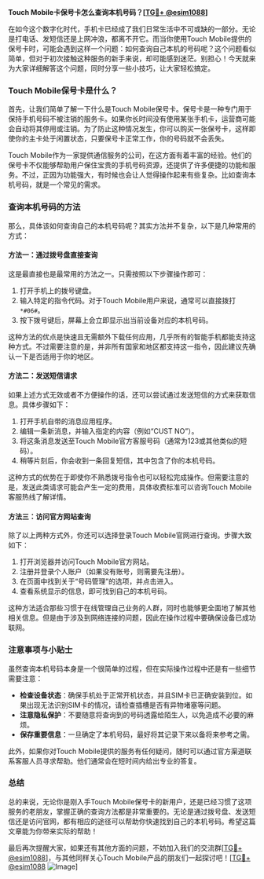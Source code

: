 **Touch Mobile卡保号卡怎么查询本机号码？[[TG💪+ @esim1088](https://t.me/s/esim1088)]**

在如今这个数字化时代，手机卡已经成了我们日常生活中不可或缺的一部分。无论是打电话、发短信还是上网冲浪，都离不开它。而当你使用Touch Mobile提供的保号卡时，可能会遇到这样一个问题：如何查询自己本机的号码呢？这个问题看似简单，但对于初次接触这种服务的新手来说，却可能感到迷茫。别担心！今天就来为大家详细解答这个问题，同时分享一些小技巧，让大家轻松搞定。

### Touch Mobile保号卡是什么？

首先，让我们简单了解一下什么是Touch Mobile保号卡。保号卡是一种专门用于保持手机号码不被注销的服务卡。如果你长时间没有使用某张手机卡，运营商可能会自动将其停用或注销。为了防止这种情况发生，你可以购买一张保号卡，这样即使你的主卡处于闲置状态，只要保号卡正常工作，你的号码就不会丢失。

Touch Mobile作为一家提供通信服务的公司，在这方面有着丰富的经验。他们的保号卡不仅能够帮助用户保住宝贵的手机号码资源，还提供了许多便捷的功能和服务。不过，正因为功能强大，有时候也会让人觉得操作起来有些复杂。比如查询本机号码，就是一个常见的需求。

### 查询本机号码的方法

那么，具体该如何查询自己的本机号码呢？其实方法并不复杂，以下是几种常用的方式：

#### 方法一：通过拨号盘直接查询
这是最直接也是最常用的方法之一。只需按照以下步骤操作即可：
1. 打开手机上的拨号键盘。
2. 输入特定的指令代码。对于Touch Mobile用户来说，通常可以直接拨打`*#06#`。
3. 按下拨号键后，屏幕上会立即显示出当前设备对应的本机号码。

这种方法的优点是快速且无需额外下载任何应用，几乎所有的智能手机都能支持这种方式。不过需要注意的是，并非所有国家和地区都支持这一指令，因此建议先确认一下是否适用于你的地区。

#### 方法二：发送短信请求
如果上述方式无效或者不方便操作的话，还可以尝试通过发送短信的方式来获取信息。具体步骤如下：
1. 打开手机自带的消息应用程序。
2. 编辑一条新消息，并输入指定的内容（例如“CUST NO”）。
3. 将这条消息发送至Touch Mobile官方客服号码（通常为123或其他类似的短码）。
4. 稍等片刻后，你会收到一条回复短信，其中包含了你的本机号码。

这种方式的优势在于即使你不熟悉拨号指令也可以轻松完成操作。但需要注意的是，发送此类请求可能会产生一定的费用，具体收费标准可以咨询Touch Mobile客服热线了解详情。

#### 方法三：访问官方网站查询
除了以上两种方式外，你还可以选择登录Touch Mobile官网进行查询。步骤大致如下：
1. 打开浏览器并访问Touch Mobile官方网站。
2. 注册并登录个人账户（如果没有账号，则需要先注册）。
3. 在页面中找到关于“号码管理”的选项，并点击进入。
4. 查看系统显示的信息，即可找到自己的本机号码。

这种方法适合那些习惯于在线管理自己业务的人群，同时也能够更全面地了解其他相关信息。但是由于涉及到网络连接的问题，因此在操作过程中要确保设备已成功联网。

### 注意事项与小贴士

虽然查询本机号码本身是一个很简单的过程，但在实际操作过程中还是有一些细节需要注意：
- **检查设备状态**：确保手机处于正常开机状态，并且SIM卡已正确安装到位。如果出现无法识别SIM卡的情况，请检查插槽是否有异物堵塞等问题。
- **注意隐私保护**：不要随意将查询到的号码透露给陌生人，以免造成不必要的麻烦。
- **保存重要信息**：一旦确定了本机号码，最好将其记录下来以备将来参考之需。

此外，如果你对Touch Mobile提供的服务有任何疑问，随时可以通过官方渠道联系客服人员寻求帮助。他们通常会在短时间内给出专业的答复。

### 总结

总的来说，无论你是刚入手Touch Mobile保号卡的新用户，还是已经习惯了这项服务的老朋友，掌握正确的查询方法都是非常重要的。无论是通过拨号盘、发送短信还是访问官网，都有相应的途径可以帮助你快速找到自己的本机号码。希望这篇文章能为你带来实际的帮助！

最后再次提醒大家，如果还有其他方面的问题，不妨加入我们的交流群[[TG💪+ @esim1088](https://t.me/s/esim1088)]，与其他同样关心Touch Mobile产品的朋友们一起探讨吧！[[TG💪+ @esim1088](https://t.me/s/esim1088) ![Image](https://i.postimg.cc/4NQfJmqS/Snipaste-2025-05-13-00-14-12.png)]